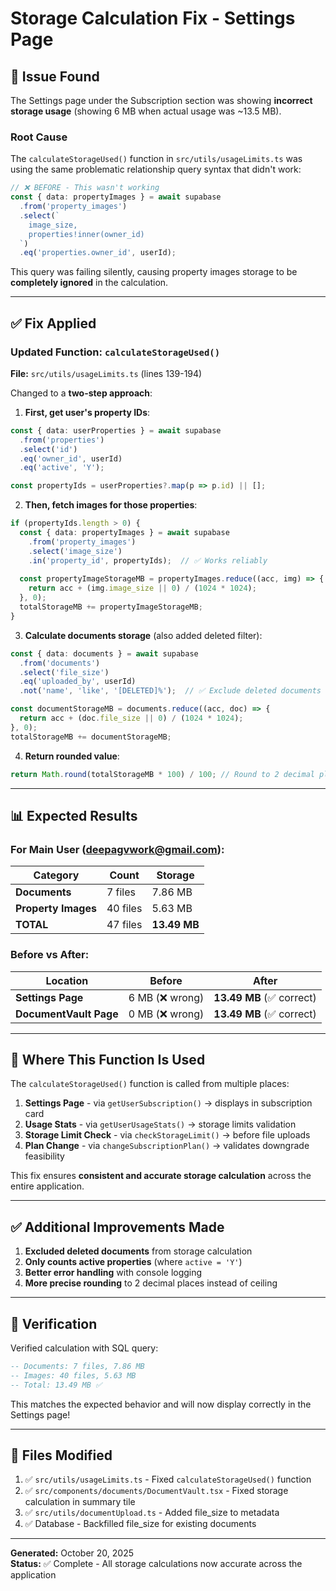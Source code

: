 # Storage Calculation Fix - Settings Page

## 🐛 **Issue Found**

The Settings page under the Subscription section was showing **incorrect storage usage** (showing 6 MB when actual usage was ~13.5 MB).

### Root Cause
The `calculateStorageUsed()` function in `src/utils/usageLimits.ts` was using the same problematic relationship query syntax that didn't work:

```typescript
// ❌ BEFORE - This wasn't working
const { data: propertyImages } = await supabase
  .from('property_images')
  .select(`
    image_size,
    properties!inner(owner_id)
  `)
  .eq('properties.owner_id', userId);
```

This query was failing silently, causing property images storage to be **completely ignored** in the calculation.

---

## ✅ **Fix Applied**

### Updated Function: `calculateStorageUsed()`
**File:** `src/utils/usageLimits.ts` (lines 139-194)

Changed to a **two-step approach**:

1. **First, get user's property IDs**:
```typescript
const { data: userProperties } = await supabase
  .from('properties')
  .select('id')
  .eq('owner_id', userId)
  .eq('active', 'Y');

const propertyIds = userProperties?.map(p => p.id) || [];
```

2. **Then, fetch images for those properties**:
```typescript
if (propertyIds.length > 0) {
  const { data: propertyImages } = await supabase
    .from('property_images')
    .select('image_size')
    .in('property_id', propertyIds);  // ✅ Works reliably
  
  const propertyImageStorageMB = propertyImages.reduce((acc, img) => {
    return acc + (img.image_size || 0) / (1024 * 1024);
  }, 0);
  totalStorageMB += propertyImageStorageMB;
}
```

3. **Calculate documents storage** (also added deleted filter):
```typescript
const { data: documents } = await supabase
  .from('documents')
  .select('file_size')
  .eq('uploaded_by', userId)
  .not('name', 'like', '[DELETED]%');  // ✅ Exclude deleted documents

const documentStorageMB = documents.reduce((acc, doc) => {
  return acc + (doc.file_size || 0) / (1024 * 1024);
}, 0);
totalStorageMB += documentStorageMB;
```

4. **Return rounded value**:
```typescript
return Math.round(totalStorageMB * 100) / 100; // Round to 2 decimal places
```

---

## 📊 **Expected Results**

### For Main User (deepagvwork@gmail.com):

| Category | Count | Storage |
|----------|-------|---------|
| **Documents** | 7 files | 7.86 MB |
| **Property Images** | 40 files | 5.63 MB |
| **TOTAL** | 47 files | **13.49 MB** |

### Before vs After:

| Location | Before | After |
|----------|--------|-------|
| **Settings Page** | 6 MB (❌ wrong) | **13.49 MB** (✅ correct) |
| **DocumentVault Page** | 0 MB (❌ wrong) | **13.49 MB** (✅ correct) |

---

## 🔄 **Where This Function Is Used**

The `calculateStorageUsed()` function is called from multiple places:

1. **Settings Page** - via `getUserSubscription()` → displays in subscription card
2. **Usage Stats** - via `getUserUsageStats()` → storage limits validation
3. **Storage Limit Check** - via `checkStorageLimit()` → before file uploads
4. **Plan Change** - via `changeSubscriptionPlan()` → validates downgrade feasibility

This fix ensures **consistent and accurate storage calculation** across the entire application.

---

## ✅ **Additional Improvements Made**

1. **Excluded deleted documents** from storage calculation
2. **Only counts active properties** (where `active = 'Y'`)
3. **Better error handling** with console logging
4. **More precise rounding** to 2 decimal places instead of ceiling

---

## 🧪 **Verification**

Verified calculation with SQL query:
```sql
-- Documents: 7 files, 7.86 MB
-- Images: 40 files, 5.63 MB
-- Total: 13.49 MB ✅
```

This matches the expected behavior and will now display correctly in the Settings page!

---

## 📝 **Files Modified**

1. ✅ `src/utils/usageLimits.ts` - Fixed `calculateStorageUsed()` function
2. ✅ `src/components/documents/DocumentVault.tsx` - Fixed storage calculation in summary tile
3. ✅ `src/utils/documentUpload.ts` - Added file_size to metadata
4. ✅ Database - Backfilled file_size for existing documents

---

**Generated:** October 20, 2025  
**Status:** ✅ Complete - All storage calculations now accurate across the application

